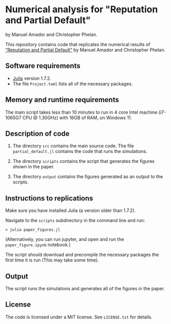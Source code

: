 # Numerical analysis for "Reputation and Partial Default" 

by Manuel Amador and Christopher Phelan. 


This repository contains code that replicates the numerical results of ["Reputation and Partial Default"](https://manuelamador.me/files/reputationpartial.pdf) by Manuel Amador and Christopher Phelan. 

## Software requirements


- [Julia](https://julialang.org/) version 1.7.2. 
- The file `Project.toml` lists all of the necessary packages. 
  
## Memory and runtime requirements 

The main script takes less than 10 minutes to run in 4 core Intel machine (i7-1065G7 CPU @ 1.30GHz) with 
16GB of RAM, on Windows 11. 

## Description of code

1. The directory `src` contains the main source code. The file `partial_default.jl` contains the code that runs the simulations. 

2. The directory `scripts` contains the script that generates the figures shown in the paper. 

3. The directory `output` contains the figures generated as an output to the scripts.

## Instructions to replications

Make sure you have installed Julia (a version older than 1.7.2). 

Navigate to the `scripts` subdirectory in the command line and run:  

    > julia paper_figures.jl 

(Alternatively, you can run jupyter, and open and run the `paper_figure.ipynb` notebook.) 

The script should download and precompile the necessary packages the first time it is run (This may take some time).

## Output 

The script runs the simulations and generates all of the figures in the paper. 

## License 

The code is licensed under a MIT license. See `LICENSE.txt` for details.